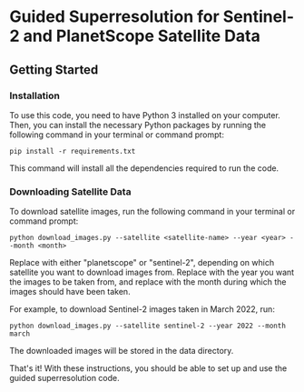 # Guided Superresolution for Sentinel-2 and PlanetScope Satellite Data

## Getting Started

### Installation
To use this code, you need to have Python 3 installed on your computer. Then, you can install the necessary Python packages by running the following command in your terminal or command prompt:

```
pip install -r requirements.txt
```

This command will install all the dependencies required to run the code.

### Downloading Satellite Data
To download satellite images, run the following command in your terminal or command prompt:
```
python download_images.py --satellite <satellite-name> --year <year> --month <month>

```
Replace <satellite-name> with either "planetscope" or "sentinel-2", depending on which satellite you want to download images from. Replace <year> with the year you want the images to be taken from, and replace <month> with the month during which the images should have been taken.

For example, to download Sentinel-2 images taken in March 2022, run:

```
python download_images.py --satellite sentinel-2 --year 2022 --month march
```

The downloaded images will be stored in the data directory.

That's it! With these instructions, you should be able to set up and use the guided superresolution code.